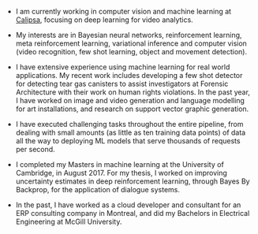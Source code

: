 
* I am currently working in computer vision and machine learning at [Calipsa](calipsa.io), focusing on deep learning for video analytics. 

* My interests are in Bayesian neural networks, reinforcement learning, meta reinforcement learning, variational inference and computer vision (video recognition, few shot learning, object and movement detection).

* I have extensive experience using machine learning for real world applications. My recent work includes developing a few shot detector for detecting tear gas canisters to assist investigators at Forensic Architecture with their work on human rights violations. In the past year, I have worked on image and video generation and language modelling for art installations, and research on support vector graphic generation. 

* I have executed challenging tasks throughout the entire pipeline, from dealing with small amounts (as little as ten training data points)  of data all the way to deploying ML models that serve thousands of requests per second.

* I completed my Masters in machine learning at the University of Cambridge, in August 2017. For my thesis, I worked on improving uncertainty estimates in deep reinforcement learning, through Bayes By Backprop, for the application of dialogue systems.

* In the past, I have worked as a cloud developer and consultant for an ERP consulting company in Montreal, and did my Bachelors in Electrical Engineering at McGill University. 